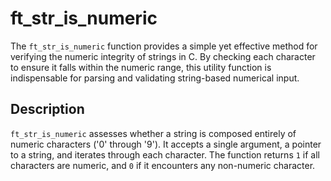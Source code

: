 # ft_str_is_numeric


The `ft_str_is_numeric` function provides a simple yet effective method for verifying the numeric integrity of strings in C. By checking each character to ensure it falls within the numeric range, this utility function is indispensable for parsing and validating string-based numerical input.

## Description

`ft_str_is_numeric` assesses whether a string is composed entirely of numeric characters ('0' through '9'). It accepts a single argument, a pointer to a string, and iterates through each character. The function returns `1` if all characters are numeric, and `0` if it encounters any non-numeric character.


